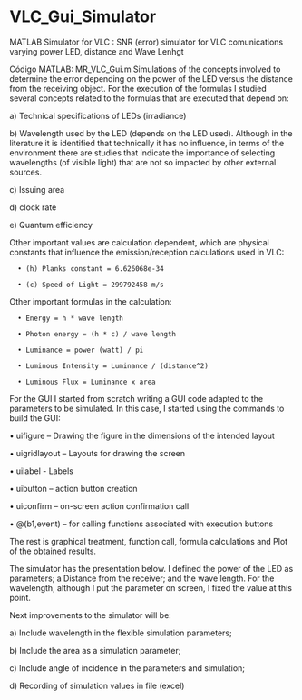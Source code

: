 # VLC_Gui_Simulator
MATLAB Simulator for VLC : SNR (error) simulator for VLC comunications  varying power LED, distance and Wave Lenhgt

Código MATLAB: MR_VLC_Gui.m
Simulations of the concepts involved to determine the error depending on the power of the LED versus the distance from the receiving object.
For the execution of the formulas I studied several concepts related to the formulas that are executed that depend on:

a)	Technical specifications of LEDs (irradiance)

b)	Wavelength used by the LED (depends on the LED used). Although in the literature it is identified that technically it has no influence, in terms of the environment there are studies that indicate the importance of selecting wavelengths (of visible light) that are not so impacted by other external sources.

c)	Issuing area

d)	clock rate

e)	Quantum efficiency

Other important values are calculation dependent, which are physical constants that influence the emission/reception calculations used in VLC:

      • (h) Planks constant = 6.626068e-34

      • (c) Speed of Light = 299792458 m/s

Other important formulas in the calculation:

      • Energy = h * wave length

      • Photon energy = (h * c) / wave length

      • Luminance = power (watt) / pi

      • Luminous Intensity = Luminance / (distance^2)

      • Luminous Flux = Luminance x area

For the GUI I started from scratch writing a GUI code adapted to the parameters to be simulated. In this case, I started using the commands to build the GUI:

• uifigure – Drawing the figure in the dimensions of the intended layout

• uigridlayout – Layouts for drawing the screen

• uilabel - Labels

• uibutton – action button creation

• uiconfirm – on-screen action confirmation call

• @(b1,event) – for calling functions associated with execution buttons

The rest is graphical treatment, function call, formula calculations and Plot of the obtained results.

The simulator has the presentation below. I defined the power of the LED as parameters; a Distance from the receiver; and the wave length. For the wavelength, although I put the parameter on screen, I fixed the value at this point.

Next improvements to the simulator will be:

a)	Include wavelength in the flexible simulation parameters;

b)	Include the area as a simulation parameter;

c)	Include angle of incidence in the parameters and simulation;

d)	Recording of simulation values in file (excel)
